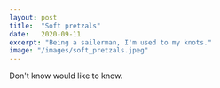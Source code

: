 ```yaml
---
layout: post
title:  "Soft pretzals"
date:   2020-09-11
excerpt: "Being a sailerman, I'm used to my knots."
image: "/images/soft_pretzals.jpeg"
---
```


Don't know would like to know.
